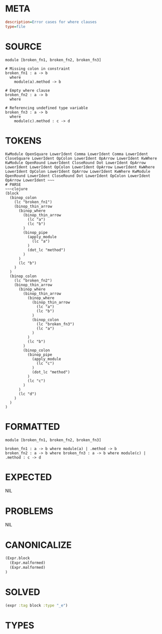 # META
~~~ini
description=Error cases for where clauses
type=file
~~~
# SOURCE
~~~roc
module [broken_fn1, broken_fn2, broken_fn3]

# Missing colon in constraint
broken_fn1 : a -> b
  where
    module(a).method -> b

# Empty where clause
broken_fn2 : a -> b
  where

# Referencing undefined type variable
broken_fn3 : a -> b
  where
    module(c).method : c -> d
~~~
# TOKENS
~~~text
KwModule OpenSquare LowerIdent Comma LowerIdent Comma LowerIdent CloseSquare LowerIdent OpColon LowerIdent OpArrow LowerIdent KwWhere KwModule OpenRound LowerIdent CloseRound Dot LowerIdent OpArrow LowerIdent LowerIdent OpColon LowerIdent OpArrow LowerIdent KwWhere LowerIdent OpColon LowerIdent OpArrow LowerIdent KwWhere KwModule OpenRound LowerIdent CloseRound Dot LowerIdent OpColon LowerIdent OpArrow LowerIdent ~~~
# PARSE
~~~clojure
(block
  (binop_colon
    (lc "broken_fn1")
    (binop_thin_arrow
      (binop_where
        (binop_thin_arrow
          (lc "a")
          (lc "b")
        )
        (binop_pipe
          (apply_module
            (lc "a")
          )
          (dot_lc "method")
        )
      )
      (lc "b")
    )
  )
  (binop_colon
    (lc "broken_fn2")
    (binop_thin_arrow
      (binop_where
        (binop_thin_arrow
          (binop_where
            (binop_thin_arrow
              (lc "a")
              (lc "b")
            )
            (binop_colon
              (lc "broken_fn3")
              (lc "a")
            )
          )
          (lc "b")
        )
        (binop_colon
          (binop_pipe
            (apply_module
              (lc "c")
            )
            (dot_lc "method")
          )
          (lc "c")
        )
      )
      (lc "d")
    )
  )
)
~~~
# FORMATTED
~~~roc
module [broken_fn1, broken_fn2, broken_fn3]

broken_fn1 : a -> b where module(a) | .method -> b
broken_fn2 : a -> b where broken_fn3 : a -> b where module(c) | .method : c -> d
~~~
# EXPECTED
NIL
# PROBLEMS
NIL
# CANONICALIZE
~~~clojure
(Expr.block
  (Expr.malformed)
  (Expr.malformed)
)
~~~
# SOLVED
~~~clojure
(expr :tag block :type "_e")
~~~
# TYPES
~~~roc
~~~
